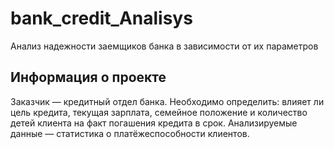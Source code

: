 # bank_credit_Analisys
Анализ надежности заемщиков банка в зависимости от их параметров

## Информация о проекте

Заказчик — кредитный отдел банка. 
Необходимо определить: влияет ли цель кредита, текущая зарплата, семейное положение и количество детей клиента на факт погашения кредита в срок. 
Анализируемые данные — статистика о платёжеспособности клиентов.
